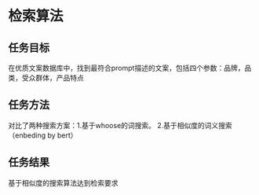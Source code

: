 # 检索算法
## 任务目标
在优质文案数据库中，找到最符合prompt描述的文案，包括四个参数：品牌，品类，受众群体，产品特点
## 任务方法
对比了两种搜索方案：1.基于whoose的词搜索。 2.基于相似度的词义搜索（enbeding by bert）
## 任务结果
基于相似度的搜索算法达到检索要求